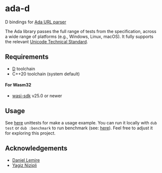 # ada-d

D bindings for [Ada URL parser](https://github.com/ada-url)

The Ada library passes the full range of tests from the specification, across a wide range of platforms (e.g., Windows, Linux, macOS).
It fully supports the relevant [Unicode Technical Standard](https://www.unicode.org/reports/tr46/#ToUnicode).

## Requirements

* [D](https://dlang.org/) toolchain
* C++20 toolchain (system default)
#### For Wasm32
* [wasi-sdk](https://github.com/WebAssembly/wasi-sdk/releases) v25.0 or newer

## Usage

See [here](source/ada/url/package.d) unittests for make a usage example.
You can run it locally with `dub test` or `dub :benchmark` to run benchmark (see: [here](bench/bench.d)).
Feel free to adjust it for exploring this project.

## Acknowledgements
- [Daniel Lemire](https://github.com/lemire)
- [Yagiz Nizipli](https://github.com/anonrig)